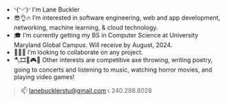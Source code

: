 - ◝(ᵔᵕᵔ)◜ I'm Lane Buckler
- 😎👌🔥 I’m interested in software engineering, web and app development, networking, machine learning, & cloud technology. 
- 🎓 I’m currently getting my BS in Computer Science at University Maryland Global Campus. Will receive by August, 2024.
- 👩🏻‍💻 I’m looking to collaborate on any project.
- 🪓🎞️📝🎮🎶 Other interests are competitive axe throwing, writing poetry, going to concerts and listening to music, watching horror movies, and playing video games!

> 📫 lanebucklerstu@gmail.com
> 📞 240.298.8028
